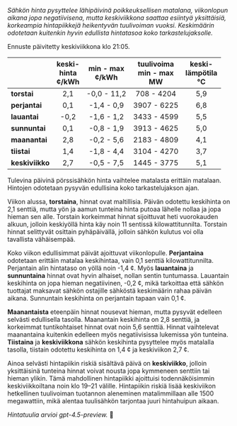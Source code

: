 *Sähkön hinta pysyttelee lähipäivinä poikkeuksellisen matalana, viikonlopun aikana jopa negatiivisena, mutta keskiviikkona saattaa esiintyä yksittäisiä, korkeampia hintapiikkejä heikentyvän tuulivoiman vuoksi. Keskimäärin odotetaan kuitenkin hyvin edullista hintatasoa koko tarkastelujaksolle.*

Ennuste päivitetty keskiviikkona klo 21:05.

|              | keski-<br>hinta<br>¢/kWh | min - max<br>¢/kWh | tuulivoima<br>min - max<br>MW | keski-<br>lämpötila<br>°C |
|:-------------|:----------------:|:----------------:|:-------------:|:-------------:|
| **torstai**  |        2,1       |     -0,0 - 11,2    |       708 - 4204      |        5,9        |
| **perjantai**|        0,1       |     -1,4 - 0,9     |      3907 - 6225      |        6,8        |
| **lauantai** |       -0,2       |     -1,6 - 1,2     |      3433 - 4599      |        5,5        |
| **sunnuntai**|        0,1       |     -0,8 - 1,9     |      3913 - 4625      |        5,0        |
| **maanantai**|        2,8       |     -0,2 - 5,6     |      2183 - 4809      |        4,1        |
| **tiistai**  |        1,4       |     -1,8 - 4,4     |      3104 - 4270      |        3,7        |
| **keskiviikko**|      2,7       |     -0,5 - 7,5     |      1445 - 3775      |        5,1        |

Tulevina päivinä pörssisähkön hinta vaihtelee matalasta erittäin matalaan. Hintojen odotetaan pysyvän edullisina koko tarkastelujakson ajan.

Viikon alussa, **torstaina**, hinnat ovat maltillisia. Päivän odotettu keskihinta on 2,1 senttiä, mutta yön ja aamun tunteina hinta putoaa lähelle nollaa ja jopa hieman sen alle. Torstain korkeimmat hinnat sijoittuvat heti vuorokauden alkuun, jolloin keskiyöllä hinta käy noin 11 sentissä kilowattitunnilta. Torstain hinnat selittyvät osittain pyhäpäivällä, jolloin sähkön kulutus voi olla tavallista vähäisempää.

Koko viikon edullisimmat päivät ajoittuvat viikonlopulle. **Perjantaina** odotetaan erittäin matalaa keskihintaa, vain 0,1 senttiä kilowattitunnilta. Perjantain alin hintataso on yöllä noin -1,4 ¢. Myös **lauantaina** ja **sunnuntaina** hinnat ovat hyvin alhaiset, nollan sentin tuntumassa. Lauantain keskihinta on jopa hieman negatiivinen, -0,2 ¢, mikä tarkoittaa että sähkön tuottajat maksavat sähkön ostajille sähköstä keskimäärin rahaa päivän aikana. Sunnuntain keskihinta on perjantain tapaan vain 0,1 ¢.

**Maanantaista** eteenpäin hinnat nousevat hieman, mutta pysyvät edelleen selvästi edullisella tasolla. Maanantain keskihinta on 2,8 senttiä, ja korkeimmat tuntikohtaiset hinnat ovat noin 5,6 senttiä. Hinnat vaihtelevat maanantaina kuitenkin edelleen myös negatiivisissa lukemissa yön tunteina. **Tiistaina** ja **keskiviikkona** sähkön keskihinta pysyttelee myös matalalla tasolla, tiistain odotettu keskihinta on 1,4 ¢ ja keskiviikon 2,7 ¢.

Ainoa selvästi hintapiikin riskiä sisältävä päivä on **keskiviikko**, jolloin yksittäisinä tunteina hinnat voivat nousta jopa kymmeneen senttiin tai hieman ylikin. Tämä mahdollinen hintapiikki ajoittuisi todennäköisimmin keskiviikkoiltana noin klo 19–21 välille. Hintapiikin riskiä lisää keskiviikon hetkellinen tuulivoiman tuotannon aleneminen matalimmillaan alle 1500 megawattiin, mikä alentaa tuulisähkön tarjontaa juuri hintahuipun aikaan.

*Hintatuulia arvioi gpt-4.5-preview.* 🍃
